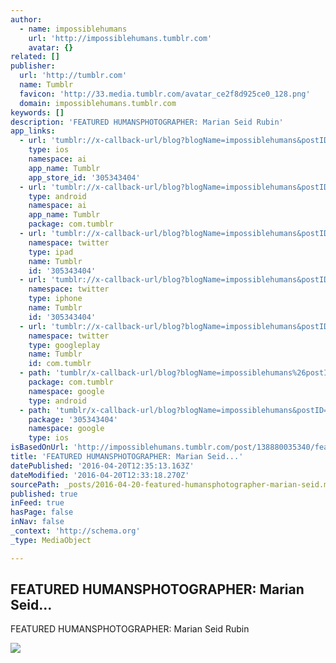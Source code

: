 ```yaml
---
author:
  - name: impossiblehumans
    url: 'http://impossiblehumans.tumblr.com'
    avatar: {}
related: []
publisher:
  url: 'http://tumblr.com'
  name: Tumblr
  favicon: 'http://33.media.tumblr.com/avatar_ce2f8d925ce0_128.png'
  domain: impossiblehumans.tumblr.com
keywords: []
description: 'FEATURED HUMANSPHOTOGRAPHER: Marian Seid Rubin‎'
app_links:
  - url: 'tumblr://x-callback-url/blog?blogName=impossiblehumans&postID=138880035340'
    type: ios
    namespace: ai
    app_name: Tumblr
    app_store_id: '305343404'
  - url: 'tumblr://x-callback-url/blog?blogName=impossiblehumans&postID=138880035340'
    type: android
    namespace: ai
    app_name: Tumblr
    package: com.tumblr
  - url: 'tumblr://x-callback-url/blog?blogName=impossiblehumans&postID=138880035340&referrer=twitter-cards'
    namespace: twitter
    type: ipad
    name: Tumblr
    id: '305343404'
  - url: 'tumblr://x-callback-url/blog?blogName=impossiblehumans&postID=138880035340&referrer=twitter-cards'
    namespace: twitter
    type: iphone
    name: Tumblr
    id: '305343404'
  - url: 'tumblr://x-callback-url/blog?blogName=impossiblehumans&postID=138880035340&referrer=twitter-cards'
    namespace: twitter
    type: googleplay
    name: Tumblr
    id: com.tumblr
  - path: 'tumblr/x-callback-url/blog?blogName=impossiblehumans%26postID=138880035340'
    package: com.tumblr
    namespace: google
    type: android
  - path: 'tumblr/x-callback-url/blog?blogName=impossiblehumans&postID=138880035340'
    package: '305343404'
    namespace: google
    type: ios
isBasedOnUrl: 'http://impossiblehumans.tumblr.com/post/138880035340/featured-humans-photographer-marian-seid-rubin'
title: 'FEATURED HUMANSPHOTOGRAPHER: Marian Seid...'
datePublished: '2016-04-20T12:35:13.163Z'
dateModified: '2016-04-20T12:33:18.270Z'
sourcePath: _posts/2016-04-20-featured-humansphotographer-marian-seid.md
published: true
inFeed: true
hasPage: false
inNav: false
_context: 'http://schema.org'
_type: MediaObject

---
```

<article style=""><h1>FEATURED HUMANSPHOTOGRAPHER: Marian Seid...</h1><p>FEATURED HUMANSPHOTOGRAPHER: Marian Seid Rubin‎</p><img src="http://40.media.tumblr.com/77008df3a961175bd25cea2e224e6862/tumblr_o274erUp9E1uf13h7o1_1280.jpg" /></article>